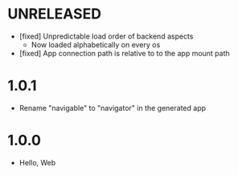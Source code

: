 # UNRELEASED

  * [fixed] Unpredictable load order of backend aspects
    * Now loaded alphabetically on every os
  * [fixed] App connection path is relative to to the app mount path

# 1.0.1

  * Rename "navigable" to "navigator" in the generated app

# 1.0.0

  * Hello, Web
